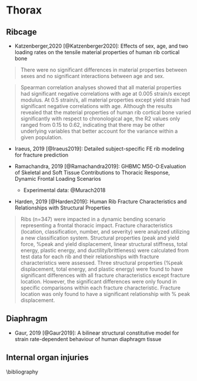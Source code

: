 # Thorax



## Ribcage

- Katzenberger,2020 [@Katzenberger2020]: Effects of sex, age, and two loading rates on the tensile material properties of human rib cortical bone

> There were no significant differences in material properties between sexes and no significant interactions between age and sex.

>Spearman correlation analyses showed that all material properties had significant negative correlations with age at 0.005 strain/s except modulus. At 0.5 strain/s, all material properties except yield strain had significant negative correlations with age. Although the results revealed that the material properties of human rib cortical bone varied significantly with respect to chronological age, the R2 values only ranged from 0.15 to 0.62, indicating that there may be other underlying variables that better account for the variance within a given population.

- Iraeus, 2019 [@Iraeus2019]: Detailed subject-specific FE rib modeling for fracture prediction


- Ramachandra, 2019 [@Ramachandra2019]: GHBMC M50-O:Evaluation of Skeletal and Soft Tissue Contributions to Thoracic Response, Dynamic Frontal Loading Scenarios
  - Experimental data: @Murach2018

- Harden, 2019 [@Harden2019]: Human Rib Fracture Characteristics and Relationships with Structural Properties

> Ribs (n=347) were impacted in a dynamic bending scenario representing a frontal thoracic impact. Fracture characteristics (location, classification, number, and severity) were analyzed utilizing a new classification system.
Structural properties (peak and yield force, %peak and yield displacement, linear structural stiffness, total energy, plastic energy, and ductility/brittleness) were calculated from test data for each rib and their relationships with fracture characteristics were assessed. Three structural properties (%peak displacement, total energy, and plastic energy) were found to have significant differences with all fracture characteristics except fracture location. However, the significant differences were only found in specific comparisons within each fracture characteristic. Fracture location was only found to have a significant relationship with % peak displacement.


## Diaphragm

- Gaur, 2019 [@Gaur2019]: A bilinear structural constitutive model for strain rate-dependent behaviour of human diaphragm tissue

## Internal organ injuries

\bibliography
